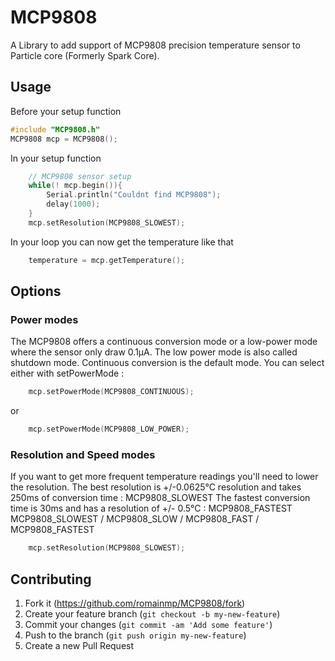 # MCP9808
A Library to add support of MCP9808 precision temperature sensor to Particle core (Formerly Spark Core).

## Usage
Before your setup function
```C++
#include "MCP9808.h"
MCP9808 mcp = MCP9808();
```

In your setup function
```C++
    // MCP9808 sensor setup
    while(! mcp.begin()){
        Serial.println("Couldnt find MCP9808");
        delay(1000);
    }
    mcp.setResolution(MCP9808_SLOWEST);
```
In your loop you can now get the temperature like that
```C++
    temperature = mcp.getTemperature();
```

## Options
### Power modes
The MCP9808 offers a continuous conversion mode or a low-power mode where the sensor only draw 0.1µA.
The low power mode is also called shutdown mode. Continuous conversion is the default mode.
You can select either with setPowerMode :
```C++
    mcp.setPowerMode(MCP9808_CONTINUOUS);
```
or
```C++
    mcp.setPowerMode(MCP9808_LOW_POWER);
```

### Resolution and Speed modes
If you want to get more frequent temperature readings you'll need to lower the resolution.
The best resolution is +/-0.0625°C resolution	and takes 250ms of conversion time : MCP9808_SLOWEST
The fastest conversion time is 30ms and has a resolution of +/- 0.5°C : MCP9808_FASTEST
MCP9808_SLOWEST / MCP9808_SLOW / MCP9808_FAST / MCP9808_FASTEST

```C++
    mcp.setResolution(MCP9808_SLOWEST);
```

## Contributing

1. Fork it (https://github.com/romainmp/MCP9808/fork)
2. Create your feature branch (`git checkout -b my-new-feature`)
3. Commit your changes (`git commit -am 'Add some feature'`)
4. Push to the branch (`git push origin my-new-feature`)
5. Create a new Pull Request
